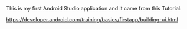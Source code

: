 This is my first Android Studio application and it came from this Tutorial:

  https://developer.android.com/training/basics/firstapp/building-ui.html 
